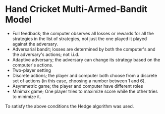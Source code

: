 # Hand Cricket Multi-Armed-Bandit Model
- Full feedback; the computer observes all losses or rewards for all the strategies in the list of strategies, not just the one played it played against the adversary.
- Adversarial bandit; losses are determined by both the computer's and the adversary's actions; not i.i.d.
- Adaptive adversary; the adversary can change its strategy based on the computer's actions.
- Two-player setting
- Discrete actions; the player and computer both choose from a discrete set of actions (in this case, choosing a number between 1 and 6).
- Asymmetric game; the player and computer have different roles
- Minimax game; One player tries to maximize score while the other tries to minimize it.

To satisfy the above conditions the Hedge algorithm was used.